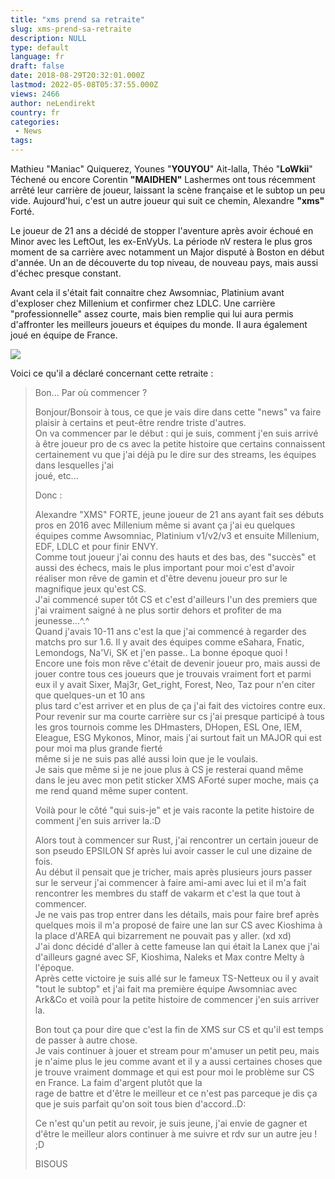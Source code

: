 ```yaml
---
title: "xms prend sa retraite"
slug: xms-prend-sa-retraite
description: NULL
type: default
language: fr
draft: false
date: 2018-08-29T20:32:01.000Z
lastmod: 2022-05-08T05:37:55.000Z
views: 2466
author: neLendirekt
country: fr
categories:
 - News
tags:
---
```

Mathieu "Maniac" Quiquerez, Younes "**YOUYOU**" Ait-lalla, Théo "**LoWkii**" Téchené ou encore Corentin **"MAIDHEN"** Lashermes ont tous récemment arrêté leur carrière de joueur, laissant la scène française et le subtop un peu vide. Aujourd'hui, c'est un autre joueur qui suit ce chemin, Alexandre **"xms"** Forté.

Le joueur de 21 ans a décidé de stopper l'aventure après avoir échoué en Minor avec les LeftOut, les ex-EnVyUs. La période nV restera le plus gros moment de sa carrière avec notamment un Major disputé à Boston en début d'année. Un an de découverte du top niveau, de nouveau pays, mais aussi d'échec presque constant.

Avant cela il s'était fait connaitre chez Awsomniac, Platinium avant d'exploser chez Millenium et confirmer chez LDLC. Une carrière "professionnelle" assez courte, mais bien remplie qui lui aura permis d'affronter les meilleurs joueurs et équipes du monde. Il aura également joué en équipe de France.

![](https://flickshot-ue.s3.eu-west-2.amazonaws.com/flickshot/picture/5a1f686c95ef5/pic.jpg)

Voici ce qu'il a déclaré concernant cette retraite : 

> Bon... Par où commencer ?  
>  
> Bonjour/Bonsoir à tous, ce que je vais dire dans cette "news" va faire plaisir à certains et peut-être rendre triste d'autres.  
> On va commencer par le début : qui je suis, comment j'en suis arrivé à être joueur pro de cs avec la petite histoire que certains connaissent certainement vu que j'ai déjà pu le dire sur des streams, les équipes dans lesquelles j'ai  
> joué, etc...  
>  
> Donc :  
>  
> Alexandre "XMS" FORTE, jeune joueur de 21 ans ayant fait ses débuts pros en 2016 avec Millenium même si avant ça j'ai eu quelques équipes comme Awsomniac, Platinium v1/v2/v3 et ensuite Millenium, EDF, LDLC et pour finir ENVY.  
> Comme tout joueur j'ai connu des hauts et des bas, des "succès" et aussi des échecs, mais le plus important pour moi c'est d'avoir réaliser mon rêve de gamin et d'être devenu joueur pro sur le magnifique jeux qu'est CS.  
> J'ai commencé super tôt CS et c'est d'ailleurs l'un des premiers que j'ai vraiment saigné à ne plus sortir dehors et profiter de ma jeunesse...^.^  
> Quand j'avais 10-11 ans c'est la que j'ai commencé à regarder des matchs pro sur 1.6\. Il y avait des équipes comme eSahara, Fnatic, Lemondogs, Na'Vi, SK et j'en passe.. La bonne époque quoi !  
> Encore une fois mon rêve c'était de devenir joueur pro, mais aussi de jouer contre tous ces joueurs que je trouvais vraiment fort et parmi eux il y avait Sixer, Maj3r, Get\_right, Forest, Neo, Taz pour n'en citer que quelques-un et 10 ans  
> plus tard c'est arriver et en plus de ça j'ai fait des victoires contre eux.  
> Pour revenir sur ma courte carrière sur cs j'ai presque participé à tous les gros tournois comme les DHmasters, DHopen, ESL One, IEM, Eleague, ESG Mykonos, Minor, mais j'ai surtout fait un MAJOR qui est pour moi ma plus grande fierté  
> même si je ne suis pas allé aussi loin que je le voulais.  
> Je sais que même si je ne joue plus à CS je resterai quand même dans le jeu avec mon petit sticker XMS AForté super moche, mais ça me rend quand même super content.  
>  
> Voilà pour le côté "qui suis-je" et je vais raconte la petite histoire de comment j'en suis arriver la.:D  
>  
> Alors tout à commencer sur Rust, j'ai rencontrer un certain joueur de son pseudo EPSILON Sf après lui avoir casser le cul une dizaine de fois.  
> Au début il pensait que je tricher, mais après plusieurs jours passer sur le serveur j'ai commencer à faire ami-ami avec lui et il m'a fait rencontrer les membres du staff de vakarm et c'est la que tout à commencer.  
> Je ne vais pas trop entrer dans les détails, mais pour faire bref après quelques mois il m'a proposé de faire une lan sur CS avec Kioshima à la place d'AREA qui bizarrement ne pouvait pas y aller. (xd xd)  
> J'ai donc décidé d'aller à cette fameuse lan qui était la Lanex que j'ai d'ailleurs gagné avec SF, Kioshima, Naleks et Max contre Melty à l'époque.  
> Après cette victoire je suis allé sur le fameux TS-Netteux ou il y avait "tout le subtop" et j'ai fait ma première équipe Awsomniac avec Ark&Co et voilà pour la petite histoire de commencer j'en suis arriver la.  
>  
> Bon tout ça pour dire que c'est la fin de XMS sur CS et qu'il est temps de passer à autre chose.  
> Je vais continuer à jouer et stream pour m'amuser un petit peu, mais je n'aime plus le jeu comme avant et il y a aussi certaines choses que je trouve vraiment dommage et qui est pour moi le problème sur CS en France. La faim d'argent plutôt que la  
> rage de battre et d'être le meilleur et ce n'est pas parceque je dis ça que je suis parfait qu'on soit tous bien d'accord..D:  
>  
> Ce n'est qu'un petit au revoir, je suis jeune, j'ai envie de gagner et d'être le meilleur alors continuer à me suivre et rdv sur un autre jeu ! ;D  
>  
> BISOUS
